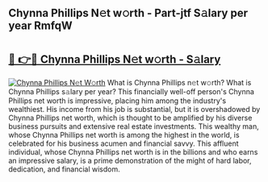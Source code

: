## Chynna Phillips N𝚎t w𝚘rth - Part-jtf S𝚊lary per year RmfqW

# <h2><a href="http://gc0flt6.nevu.top/?p=Chynna+Phillips">🔗 👉🔴 Chynna Phillips N𝚎t w𝚘rth - S𝚊lary</a></h2>

[![Chynna Phillips N𝚎t W𝚘rth](https://i.imgur.com/Oavwk0R.jpeg)](http://gc0flt6.nevu.top/?p=Chynna+Phillips)
What is Chynna Phillips n𝚎t w𝚘rth? What is Chynna Phillips s𝚊lary per year?
This financially well-off person's Chynna Phillips net worth is impressive, placing him among the industry's wealthiest. His income from his job is substantial, but it is overshadowed by Chynna Phillips net worth, which is thought to be amplified by his diverse business pursuits and extensive real estate investments. This wealthy man, whose Chynna Phillips net worth is among the highest in the world, is celebrated for his business acumen and financial savvy. This affluent individual, whose Chynna Phillips net worth is in the billions and who earns an impressive salary, is a prime demonstration of the might of hard labor, dedication, and financial wisdom.
